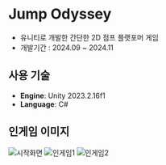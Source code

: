# Jump Odyssey
- 유니티로 개발한 간단한 2D 점프 플랫포머 게임
- 개발기간 : 2024.09 ~ 2024.11

## 사용 기술
- **Engine**: Unity 2023.2.16f1
- **Language**: C#

## 인게임 이미지
![시작화면](https://github.com/user-attachments/assets/e27b33a5-d4c2-4cb7-a875-16476e933cfd)
![인게임1](https://github.com/user-attachments/assets/ea9299e7-1a47-4ae2-a523-7501e5eab1e6)
![인게임2](https://github.com/user-attachments/assets/4494f83b-751c-4655-8c0b-aa80fc2576a0)
